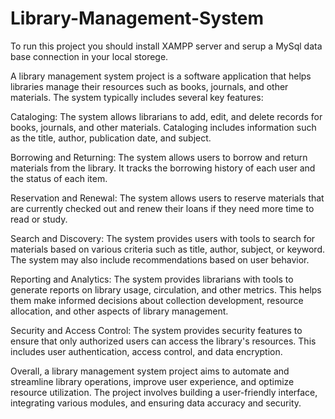 # Library-Management-System

To run this project you should install XAMPP server and serup a MySql data base connection in your local storege.

A library management system project is a software application that helps libraries manage their resources such as books, journals, and other materials. The system typically includes several key features:

Cataloging: The system allows librarians to add, edit, and delete records for books, journals, and other materials. Cataloging includes information such as the title, author, publication date, and subject.

Borrowing and Returning: The system allows users to borrow and return materials from the library. It tracks the borrowing history of each user and the status of each item.

Reservation and Renewal: The system allows users to reserve materials that are currently checked out and renew their loans if they need more time to read or study.

Search and Discovery: The system provides users with tools to search for materials based on various criteria such as title, author, subject, or keyword. The system may also include recommendations based on user behavior.

Reporting and Analytics: The system provides librarians with tools to generate reports on library usage, circulation, and other metrics. This helps them make informed decisions about collection development, resource allocation, and other aspects of library management.

Security and Access Control: The system provides security features to ensure that only authorized users can access the library's resources. This includes user authentication, access control, and data encryption.

Overall, a library management system project aims to automate and streamline library operations, improve user experience, and optimize resource utilization. The project involves building a user-friendly interface, integrating various modules, and ensuring data accuracy and security.
